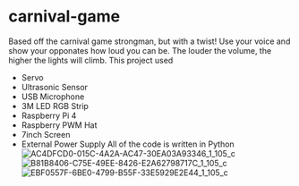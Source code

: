 # carnival-game
Based off the carnival game strongman, but with a twist!
Use your voice and show your opponates how loud you can be.
The louder the volume, the higher the lights will climb.
This project used
- Servo
- Ultrasonic Sensor
- USB Microphone
- 3M LED RGB Strip
- Raspberry Pi 4
- Raspberry PWM Hat
- 7inch Screen
- External Power Supply
All of the code is written in Python
![AC4DFCD0-015C-4A2A-AC47-30EA03A93346_1_105_c](https://user-images.githubusercontent.com/49360048/166885688-86e225ef-1872-418b-afcc-e4a97ea89a60.jpeg)
![B81B8406-C75E-49EE-8426-E2A62798717C_1_105_c](https://user-images.githubusercontent.com/49360048/166885615-7c23b6a7-4c3b-467b-ad1d-cbeda9264b6d.jpeg)
![EBF0557F-6BE0-4799-B55F-33E5929E2E44_1_105_c](https://user-images.githubusercontent.com/49360048/166885642-b8b0c32c-1390-439a-8e05-b36588b17e23.jpeg)
